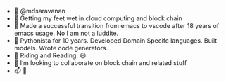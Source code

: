 - 👋 @mdsaravanan
- 👀 Getting my feet wet in cloud computing and block chain
- 🌱 Made a successful transition from emacs to vscode after 18 years of emacs usage. No I am not a luddite.
- 🏃 Pythonista for 10 years. Developed Domain Specifc languages. Built models. Wrote code generators.
- 🚴 Riding and Reading. 😃
- 💞️ I’m looking to collaborate on block chain and related stuff
- 📫 🤔

<!---
mdsaravanan/mdsaravanan is a ✨ special ✨ repository because its `README.md` (this file) appears on your GitHub profile.
You can click the Preview link to take a look at your changes.
--->
